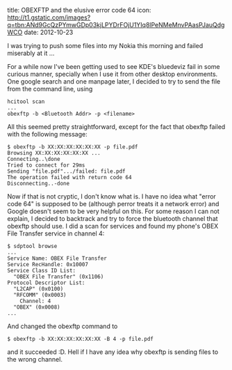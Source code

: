 title: OBEXFTP and the elusive error code 64
icon: http://t1.gstatic.com/images?q=tbn:ANd9GcQzPYmwGDp03kjLPYDrFOjU1YIq8lPeNMeMnvPAasPJauQdgWCO
date: 2012-10-23

I was trying to push some files into my Nokia this morning and failed miserably at it ...

For a while now I've been getting used to see KDE's bluedeviz fail in some curious manner, specially when I use it from other desktop environments.
One google search and one manpage later, I decided to try to send the file from the command line, using

    hcitool scan
    ...
    obexftp -b <Bluetooth Addr> -p <filename>

All this seemed pretty straightforward, except for the fact that obexftp failed
with the following message:

    $ obexftp -b XX:XX:XX:XX:XX:XX -p file.pdf
    Browsing XX:XX:XX:XX:XX:XX ...
    Connecting..\done
    Tried to connect for 29ms
    Sending "file.pdf".../failed: file.pdf
    The operation failed with return code 64
    Disconnecting..-done

Now if that is not cryptic, I don't know what is. I have no idea what "error code 64" is supposed to be (although perror treats it a network error) and Google doesn't seem to be very helpful on this.
For some reason I can not explain, I decided to backtrack and try to force the bluetooth channel that obexftp should use. I did a scan for services and found my phone's OBEX File Transfer service in channel 4:

    $ sdptool browse
    ...
    Service Name: OBEX File Transfer
    Service RecHandle: 0x10007
    Service Class ID List:
      "OBEX File Transfer" (0x1106)
    Protocol Descriptor List:
      "L2CAP" (0x0100)
      "RFCOMM" (0x0003)
        Channel: 4
      "OBEX" (0x0008)
    ...

And changed the obexftp command to

    $ obexftp -b XX:XX:XX:XX:XX:XX -B 4 -p file.pdf

and it succeeded :D. Hell if I have any idea why obexftp is sending files to the wrong channel.



